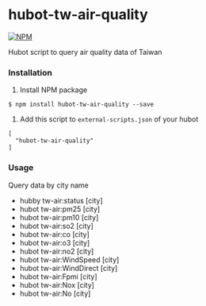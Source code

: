 # hubot-tw-air-quality
[![NPM](https://nodei.co/npm/hubot-tw-air-quality.png?mini=true)](https://nodei.co/npm/hubot-tw-air-quality/)

Hubot script to query air quality data of Taiwan

### Installation

1. Install NPM package

```
$ npm install hubot-tw-air-quality --save
```
1. Add this script to `external-scripts.json` of your hubot

```
[
  "hubot-tw-air-quality"
]
```

### Usage

Query data by city name

- hubby tw-air:status [city]
- hubot tw-air:pm25 [city]
- hubot tw-air:pm10 [city]
- hubot tw-air:so2 [city]
- hubot tw-air:co [city]
- hubot tw-air:o3 [city]
- hubot tw-air:no2 [city]
- hubot tw-air:WindSpeed [city]
- hubot tw-air:WindDirect [city]
- hubot tw-air:Fpmi [city]
- hubot tw-air:Nox [city]
- hubot tw-air:No [city]

